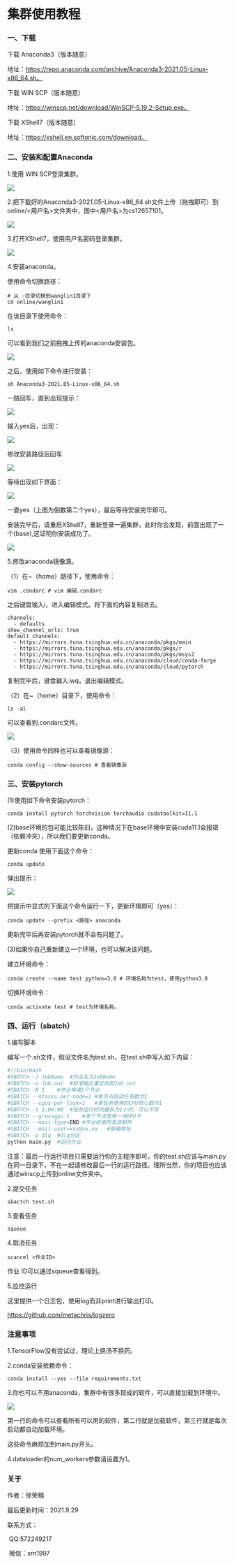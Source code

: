 # 集群使用教程

### 一、下载

下载 Anaconda3（版本随意）

地址：https://repo.anaconda.com/archive/Anaconda3-2021.05-Linux-x86_64.sh。

下载 WIN SCP（版本随意）

地址：https://winscp.net/download/WinSCP-5.19.2-Setup.exe。

下载 XShell7（版本随意）

地址：https://xshell.en.softonic.com/download。

### 二、安装和配置Anaconda

1.使用 WIN SCP登录集群。

![](winscp登录界面.png)

2.把下载好的Anaconda3-2021.05-Linux-x86_64.sh文件上传（拖拽即可）到online/<用户名>文件夹中，图中<用户名>为cs12657101。

![](winscp拖拽界面.png)

3.打开XShell7，使用用户名密码登录集群。

![](xshell7登录界面.png)

4.安装anaconda。

使用命令切换路径：

```shell
# 从 ~目录切换到wanglin1目录下
cd online/wanglin1
```

在该目录下使用命令：

```shell
ls
```

可以看到我们之前拖拽上传的anaconda安装包。

![](ls显示界面.png)

之后，使用如下命令进行安装：

```shell
sh Anaconda3-2021.05-Linux-x86_64.sh
```

一路回车，直到出现提示：

![](yes.png)

输入yes后，出现：

![](enter.png)

修改安装路径后回车

![](修改安装路径.png)

等待出现如下界面：

![](123.png)

一直yes（上图为倒数第二个yes），最后等待安装完毕即可。

安装完毕后，请重启XShell7，重新登录一遍集群，此时你会发现，前面出现了一个(base),这证明你安装成功了。

![](anaconda安装完毕.png)

5.修改anaconda镜像源。

（1）在~（home）路径下，使用命令：

```shell
vim .condarc # vim 编辑.condarc
```

之后键盘输入i，进入编辑模式。将下面的内容复制进去。

```shell
channels:
  - defaults
show_channel_urls: true
default_channels:
  - https://mirrors.tuna.tsinghua.edu.cn/anaconda/pkgs/main
  - https://mirrors.tuna.tsinghua.edu.cn/anaconda/pkgs/r
  - https://mirrors.tuna.tsinghua.edu.cn/anaconda/pkgs/msys2
  - https://mirrors.tuna.tsinghua.edu.cn/anaconda/cloud/conda-forge
  - https://mirrors.tuna.tsinghua.edu.cn/anaconda/cloud/pytorch
```

复制完毕后，键盘输入:wq，退出编辑模式。

（2）在~（home）目录下，使用命令：

```shell
ls -al
```

可以查看到.condarc文件。

![](找到配置文件.png)

（3）使用命令同样也可以查看镜像源：

```shell
conda config --show-sources # 查看镜像源
```

### 三、安装pytorch

(1)使用如下命令安装pytorch：

```shell
conda install pytorch torchvision torchaudio cudatoolkit=11.1
```

(2)base环境的包可能比较陈旧，这种情况下在base环境中安装cuda11.1会报错（依赖冲突），所以我们要更新conda。

更新conda 使用下面这个命令：

```shell
conda update
```

弹出提示：

![](F:\Develop\Python\tri-net\集群使用教程\更新conda.png)

把提示中显式的下面这个命令运行一下，更新环境即可（yes）：

```shell
conda update --prefix <路径> anaconda
```

更新完毕后再安装pytorch就不会有问题了。

(3)如果你自己重新建立一个环境，也可以解决该问题。

建立环境命令：

```shell
conda create --name test python=3.8 # 环境名称为test，使用python3.8
```

切换环境命令：

```shell
conda activate test # test为环境名称。
```

### 四、运行（sbatch）

1.编写脚本

编写一个.sh文件，假设文件名为test.sh，在test.sh中写入如下内容：

```bash
#!/bin/bash
#SBATCH -J JobName	#作业名为JobName
#SBATCH -o Job.out	#标准输出重定向到Job.out
#SBATCH -N 1	#作业申请1个节点
#SBATCH --ntasks-per-node=1	#单节点启动任务数为1
#SBATCH --cpus-per-task=1	#单任务使用的CPU核心数为1
#SBATCH -t 1:00:00	#任务运行时间最长为1小时，可以不写
#SBATCH --gres=gpu:1	#单个节点使用一块GPU卡
#SBATCH --mail-type=END	#作业结束时发送邮件
#SBATCH --mail-user=xxx@xx.xx	#邮箱地址
#SBATCH -p dlq	#dlq分区        
python main.py	#运行作业
```

注意：最后一行运行项目只需要运行你的主程序即可，你的test.sh应该与main.py在同一目录下，不在一起请修改最后一行的运行路径。理所当然，你的项目也应该通过winscp上传到online文件夹中。

2.提交任务

```shell
sbactch test.sh
```

3.查看任务

```shell
squeue
```

4.取消任务

```
scancel <作业ID>
```

作业 ID可以通过squeue查看得到。

5.监控运行

这里提供一个日志包，使用log而非print进行输出打印。

https://github.com/metachris/logzero

### 注意事项

1.TensorFlow没有尝试过，理论上换汤不换药。

2.conda安装依赖命令：

```shell
conda install --yes --file requirements.txt
```

3.你也可以不用anaconda，集群中有很多现成的软件，可以直接加载到环境中。

![](moduleload.png)

第一行的命令可以查看所有可以用的软件，第二行就是加载软件，第三行就是每次启动都自动加载环境。

这些命令麻烦加到main.py开头。

4.dataloader的num_workers参数请设置为1。

### 关于

作者：徐荣楠

最后更新时间：2021.9.29

联系方式：

​	QQ:572249217

​	微信：xrn1997
